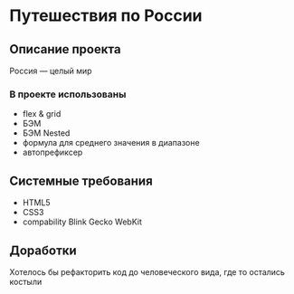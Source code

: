 # **Путешествия по России**


## **Описание проекта**
Россия — целый мир

### **В проекте использованы**
* flex & grid
* БЭМ
* БЭМ Nested
* формула для среднего значения в диапазоне
* автопрефиксер

## **Системные требования**
* HTML5
* CSS3
* compability Blink Gecko WebKit

## **Доработки**
Хотелось бы рефакторить код до человеческого вида, где то остались костыли
